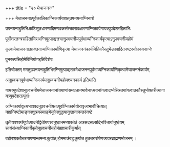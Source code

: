 +++
title = "२० मेधाजननः"

+++
मेधाजननात्पूर्वकालिकाग्निकार्यंयावत्उपनयनाग्निनाशे

उपनयनाहुतिभिःकटिसूत्रधारणादिमणवकसंस्कारावक्षारणाग्निकार्यगायत्र्युपदेशरहिताभिः

पूर्वोत्तरतन्त्रसहिताभिरअग्निमुत्पाद्यत्तत्रानुप्रवचनीयपूर्वभाव्यग्निकार्यंकृत्वाऽनुप्रवचनीयहोमं

कृत्वामेधाजननात्प्राक्तनान्यग्निकार्याणिकृत्वा मेधाजननंकार्यमितिकौस्तुभेउपपादितनष्टस्योपनयनाग्नेः

पुनरुत्पत्तिहोमेविनियोगइतिविशेष

इतिचोक्तम् ममतुउपनयनाहुतिभिरग्निमुत्पाद्यतत्रमेधाजननपूर्वभाव्यग्निकार्याणिकृत्वामेघाजननंकार्यम्

अनुप्रवचनपूर्वभाव्यग्निकार्यमनुप्रवचनीयहोमश्चनकार्य इतिभाति

गायत्र्युपदेशानुप्रवचनीयमेधाजननानांत्रयाणांसमप्रधानभावेनाध्ययनांगत्वादग्नेस्त्रितयांगत्वातकौस्तुभोक्तरीत्यागायत्र्युपदेशतत्पूर्वाः

अग्निकार्यावृत्त्यभाववदनुप्रवचनीयतत्पूर्वाग्निकार्ययोरावृत्त्यभावौचित्यात् नह्यग्निष्टोमाङ्गपशुत्रयस्याङ्गेयूपेपशुद्धयानुष्ठानानन्तरंनष्टे

तृतीयपश्वर्थंयूपोत्पादनेद्वितीयपश्वनुष्ठानमप्यावर्तते अत्रसदसत्सद्भिर्विचार्यानुष्ठेयम् सायंसंध्याग्निकार्येकृतेनुप्रवचनीयहोमंब्रह्मचारीकुर्यात्

बटोरशक्तौचरुश्रपणान्तमन्यःकुर्यात् होममात्रंबटुःकुर्यात हुतचरुशेषेणत्र्यवरब्राह्मणभोजनम् ।
